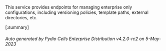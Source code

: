 






This service provides endpoints for managing enterprise only configurations, including versioning policies, template paths, external directories, etc.

[:summary]

###### Auto generated by Pydio Cells Enterprise Distribution v4.2.0-rc2 on 5-May-2023
